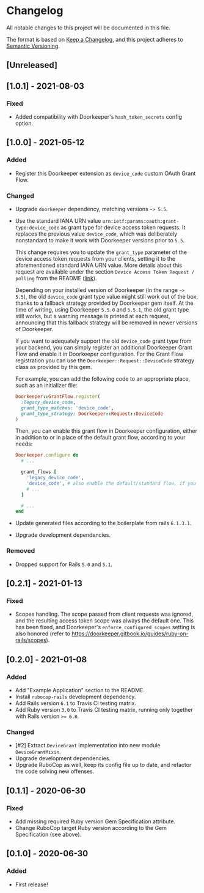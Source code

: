 # Changelog
All notable changes to this project will be documented in this file.

The format is based on [Keep a Changelog](https://keepachangelog.com/en/1.0.0/),
and this project adheres to [Semantic Versioning](https://semver.org/spec/v2.0.0.html).

## [Unreleased]

## [1.0.1] - 2021-08-03
### Fixed
- Added compatibility with Doorkeeper's `hash_token_secrets` config option.

## [1.0.0] - 2021-05-12
### Added
- Register this Doorkeeper extension as `device_code` custom OAuth Grant Flow.

### Changed
- Upgrade `doorkeeper` dependency, matching versions `~> 5.5`.
- Use the standard IANA URN value `urn:ietf:params:oauth:grant-type:device_code`
  as grant type for device access token requests. It replaces the previous
  value `device_code`, which was deliberately nonstandard to make it work with
  Doorkeeper versions prior to `5.5`.

  This change requires you to update the `grant_type` parameter of the device
  access token requests from your clients, setting it to the aforementioned
  standard IANA URN value.
  More details about this request are available under the section
  `Device Access Token Request / polling` from the README
  ([link](https://github.com/exop-group/doorkeeper-device_authorization_grant#device-access-token-request--polling)).

  Depending on your installed version of Doorkeeper (in the range `~> 5.5`),
  the old `device_code` grant type value might still work out of the box,
  thanks to a fallback strategy provided by Doorkeeper gem itself.
  At the time of writing, using Doorkeeper `5.5.0` and `5.5.1`, the old grant
  type still works, but a warning message is printed at each request,
  announcing that this fallback strategy will be removed in newer
  versions of Doorkeeper.

  If you want to adequately support the old `device_code` grant type from
  your backend, you can simply register an additional Doorkeeper Grant Flow
  and enable it in Doorkeeper configuration. For the Grant Flow registration
  you can use the `Doorkeeper::Request::DeviceCode` strategy class as provided
  by this gem.

  For example, you can add the following code to an appropriate place, such
  as an initializer file:
  ```ruby
  Doorkeeper::GrantFlow.register(
    :legacy_device_code,
    grant_type_matches: 'device_code',
    grant_type_strategy: Doorkeeper::Request::DeviceCode
  )
  ```
  Then, you can enable this grant flow in Doorkeeper configuration, either
  in addition to or in place of the default grant flow, according to your needs:
  ```ruby
  Doorkeeper.configure do
    # ...

    grant_flows [
      'legacy_device_code',
      'device_code', # also enable the default/standard flow, if you want
      # ...
    ]

    # ...
  end
  ```
- Update generated files according to the boilerplate from rails `6.1.3.1`.
- Upgrade development dependencies.

### Removed
- Dropped support for Rails `5.0` and `5.1`. 

## [0.2.1] - 2021-01-13
### Fixed
- Scopes handling. The scope passed from client requests was ignored, and the
  resulting access token scope was always the default one. This has been fixed,
  and Doorkeeper's `enforce_configured_scopes` setting is also honored
  (refer to https://doorkeeper.gitbook.io/guides/ruby-on-rails/scopes).

## [0.2.0] - 2021-01-08
### Added
- Add "Example Application" section to the README.
- Install `rubocop-rails` development dependency.
- Add Rails version `6.1` to Travis CI testing matrix.
- Add Ruby version `3.0` to Travis CI testing matrix, running only together
  with Rails version `>= 6.0`.

### Changed
- [#2] Extract `DeviceGrant` implementation into new module `DeviceGrantMixin`.
- Upgrade development dependencies.
- Upgrade RuboCop as well, keep its config file up to date, and refactor the
  code solving new offenses.

## [0.1.1] - 2020-06-30
### Fixed
- Add missing required Ruby version Gem Specification attribute.
- Change RuboCop target Ruby version according to the Gem Specification (see above).

## [0.1.0] - 2020-06-30
### Added
- First release!
